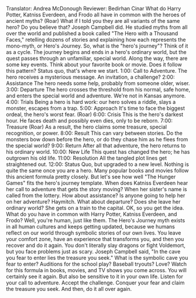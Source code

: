 Translator: Andrea McDonough Reviewer: Bedirhan Cinar What do Harry Potter, Katniss Everdeen, and Frodo all have in common with the heroes of ancient myths? (Roar) What if I told you they are all variants of the same hero? Do you believe that? Joseph Campbell did. He studied myths from all over the world and published a book called "The Hero with a Thousand Faces," retelling dozens of stories and explaining how each represents the mono-myth, or Hero's Journey. So, what is the "hero's journey"? Think of it as a cycle. The journey begins and ends in a hero's ordinary world, but the quest passes through an unfamiliar, special world. Along the way, there are some key events. Think about your favorite book or movie. Does it follow this pattern? Status quo, that's where we start. 1:00: Call to Adventure. The hero receives a mysterious message. An invitation, a challenge? 2:00: Assistance The hero needs some help, probably from someone older, wiser. 3:00: Departure The hero crosses the threshold from his normal, safe home, and enters the special world and adventure. We're not in Kansas anymore. 4:00: Trials Being a hero is hard work: our hero solves a riddle, slays a monster, escapes from a trap. 5:00: Approach It's time to face the biggest ordeal, the hero's worst fear. (Roar) 6:00: Crisis This is the hero's darkest hour. He faces death and possibly even dies, only to be reborn. 7:00: Treasure (Roar) As a result, the hero claims some treasure, special recognition, or power. 8:00: Result This can vary between stories. Do the monsters bow down before the hero, or do they chase him as he flees from the special world? 9:00: Return After all that adventure, the hero returns to his ordinary world. 10:00: New Life This quest has changed the hero; he has outgrown his old life. 11:00: Resolution All the tangled plot lines get straightened out. 12:00: Status Quo, but upgraded to a new level. Nothing is quite the same once you are a hero. Many popular books and movies follow this ancient formula pretty closely. But let's see how well "The Hunger Games" fits the hero's journey template. When does Katniss Everdeen hear her call to adventure that gets the story moving? When her sister's name is called from the lottery. How about assistance? Is anyone going to help her on her adventure? Haymitch. What about departure? Does she leave her ordinary world? She gets on a train to the capital. OK, so you get the idea. What do you have in common with Harry Potter, Katniss Everdeen, and Frodo? Well, you're human, just like them. The Hero's Journey myth exists in all human cultures and keeps getting updated, because we humans reflect on our world through symbolic stories of our own lives. You leave your comfort zone, have an experience that transforms you, and then you recover and do it again. You don't literally slay dragons or fight Voldemort, but you face problems just as scary. Joseph Campbell said, "In the cave you fear to enter lies the treasure you seek." What is the symbolic cave you fear to enter? Auditions for the school play? Baseball tryouts? Love? Watch for this formula in books, movies, and TV shows you come across. You will certainly see it again. But also be sensitive to it in your own life. Listen for your call to adventure. Accept the challenge. Conquer your fear and claim the treasure you seek. And then, do it all over again. 